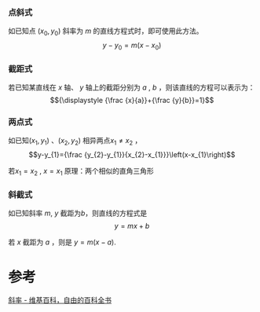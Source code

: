 

### 点斜式
如已知点 $\left(x_{0},y_{0}\right)$ 斜率为 $m$ 的直线方程式时，即可使用此方法。
$$y-y_{0}=m\left(x-x_{0}\right)$$

### 截距式
若已知某直线在 $x$ 轴、 $y$ 轴上的截距分别为 $a$ , $b$ ，则该直线的方程可以表示为：
$${\displaystyle {\frac {x}{a}}+{\frac {y}{b}}=1}$$

### 两点式
如已知$\left(x_{1},y_{1}\right)$ 、$\left(x_{2},y_{2}\right)$ 相异两点$x_{1}\neq  x_{2}$ ， 
$$y-y_{1}={\frac  {y_{2}-y_{1}}{x_{2}-x_{1}}}\left(x-x_{1}\right)$$ 

若$x_{1}=x_{2}$ , $x=x_{1}$ 
	原理：两个相似的直角三角形

### 斜截式
如已知斜率 $m$, $y$ 截距为$b$，则直线的方程式是
$${\displaystyle y=mx+b}$$

若 $x$ 截距为 $a$ ，则是 ${\displaystyle y=m(x-a).}$


# 参考
[斜率 - 维基百科，自由的百科全书](https://zh.wikipedia.org/wiki/%E6%96%9C%E7%8E%87)